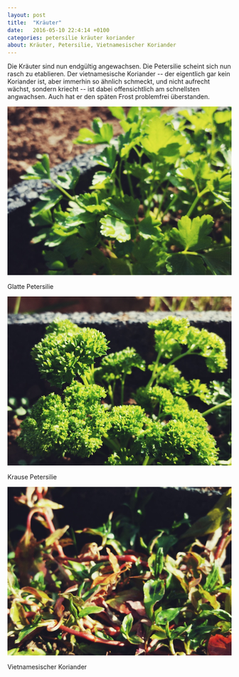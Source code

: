 ```yaml
---
layout: post
title:  "Kräuter"
date:   2016-05-10 22:4:14 +0100
categories: petersilie kräuter koriander
about: Kräuter, Petersilie, Vietnamesischer Koriander
---
```


Die Kr&auml;uter sind nun endg&uuml;ltig angewachsen. Die Petersilie scheint sich nun rasch zu etablieren. Der vietnamesische Koriander -- der eigentlich gar kein Koriander ist, aber immerhin so &auml;hnlich schmeckt, und nicht aufrecht w&auml;chst, sondern kriecht -- ist dabei offensichtlich am schnellsten angwachsen. Auch hat er den sp&auml;ten Frost problemfrei &uuml;berstanden.

<div class="post-image">
    <img src="/img/petersilie_glatt_01.jpeg" alt="Petersilie Glatt" />
    <p class="post-image-caption">Glatte Petersilie</p>
</div>
<div class="post-image">
    <img src="/img/petersilie_kraus_01.jpeg" alt="Petersilie Kraus" />
    <p class="post-image-caption">Krause Petersilie</p>
</div>
<div class="post-image">
    <img src="/img/vietnamesischer_koriander_01.jpeg" alt="Vietnamesischer Koriander" />
    <p class="post-image-caption">Vietnamesischer Koriander</p>
</div>
